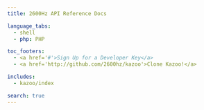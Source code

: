 ```yaml
---
title: 2600Hz API Reference Docs

language_tabs:
  - shell
  - php: PHP

toc_footers:
  - <a href='#'>Sign Up for a Developer Key</a>
  - <a href='http://github.com/2600hz/kazoo'>Clone Kazoo!</a>

includes:
  - kazoo/index

search: true
---
```

